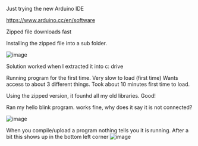 Just trying the new Arduino IDE


https://www.arduino.cc/en/software

Zipped file downloads fast


Installing the zipped file into a sub folder. 

![image](https://user-images.githubusercontent.com/5605614/148804456-0f5f9907-5771-4e81-8c7d-f2ac524983b4.png)


Solution worked when I extracted it into c: drive

Running program for the first time. 
Very slow to load (first time)
Wants access to about 3 different things. Took about 10 minutes first time to load.


Using the zipped version, it founhd all my old libraries. Good!

Ran my hello blink program. works fine, why does it say it is not connected?

![image](https://user-images.githubusercontent.com/5605614/148816022-a0ca4f48-7905-4f09-aca8-fbf4d136a8d2.png)


When you compile/upload a program nothing tells you it is running. After a bit this shows up in the bottom left corner
![image](https://user-images.githubusercontent.com/5605614/148816489-aa4b784c-aaf2-4e70-bf7c-8ca75e119cf4.png)

